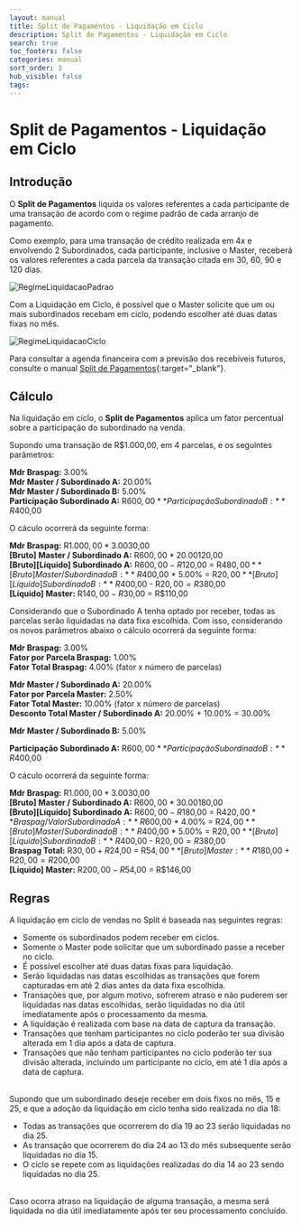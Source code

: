 ```yaml
---
layout: manual
title: Split de Pagamentos - Liquidação em Ciclo
description: Split de Pagamentos - Liquidação em Ciclo
search: true
toc_footers: false
categories: manual
sort_order: 3
hub_visible: false
tags:
---
```


# Split de Pagamentos - Liquidação em Ciclo

## Introdução

O **Split de Pagamentos** liquida os valores referentes a cada participante de uma transação de acordo com o regime padrão de cada arranjo de pagamento.

Como exemplo, para uma transação de crédito realizada em 4x e envolvendo 2 Subordinados, cada participante, inclusive o Master, receberá os valores referentes a cada parcela da transação citada em 30, 60, 90 e 120 dias.

![RegimeLiquidacaoPadrao](https://braspag.github.io/images/braspag/split/regime-pagamento-padrao.png)

Com a Liquidação em Ciclo, é possível que o Master solicite que um ou mais subordinados recebam em ciclo, podendo escolher até duas datas fixas no mês.

![RegimeLiquidacaoCiclo](https://braspag.github.io/images/braspag/split/regime-pagamento-ciclo.png)

Para consultar a agenda financeira com a previsão dos recebíveis futuros, consulte o manual [Split de Pagamentos](https://braspag.github.io//manual/split-pagamentos-braspag#agenda-financeira){:target="_blank"}.

## Cálculo

Na liquidação em ciclo, o **Split de Pagamentos** aplica um fator percentual sobre a participação do subordinado na venda.

Supondo uma transação de R$1.000,00, em 4 parcelas, e os seguintes parâmetros:

**Mdr Braspag:** 3.00%  
**Mdr Master / Subordinado A:** 20.00%  
**Mdr Master / Subordinado B:** 5.00%  
**Participação Subordinado A:** R$600,00  
**Participação Subordinado B:** R$400,00  

O cáculo ocorrerá da seguinte forma:

**Mdr Braspag:** R$1.000,00 * 3.00% = R$30,00  
**[Bruto] Master / Subordinado A:** R$600,00 * 20.00% = R$120,00  
**[Bruto][Líquido] Subordinado A:** R$600,00 - R$120,00 = R$480,00  
**[Bruto] Master / Subordinado B:** R$400,00 * 5.00% = R$20,00  
**[Bruto][Líquido] Subordinado B:** R$400,00 - R$20,00 = R$380,00  
**[Líquido] Master:** R$140,00 - R$30,00 = R$110,00  

Considerando que o Subordinado A tenha optado por receber, todas as parcelas serão liquidadas na data fixa escolhida. Com isso, considerando os novos parâmetros abaixo o cálculo ocorrerá da seguinte forma:

**Mdr Braspag:** 3.00%  
**Fator por Parcela Braspag:** 1.00%  
**Fator Total Braspag:** 4.00% (fator x número de parcelas)  
  
**Mdr Master / Subordinado A:** 20.00%  
**Fator por Parcela Master:** 2.50%  
**Fator Total Master:** 10.00% (fator x número de parcelas)  
**Desconto Total Master / Subordinado A:** 20.00% + 10.00% = 30.00%  
  
**Mdr Master / Subordinado B:** 5.00%  
  
**Participação Subordinado A:** R$600,00  
**Participação Subordinado B:** R$400,00  

O cáculo ocorrerá da seguinte forma:
  
**Mdr Braspag:** R$1.000,00 * 3.00% = R$30,00  
**[Bruto] Master / Subordinado A:** R$600,00 * 30.00% = R$180,00  
**[Bruto][Líquido] Subordinado A:** R$600,00 - R$180,00 = R$420,00   
**Braspag / Valor Subordinado A:** R$600,00 * 4.00% = R$24,00  
**[Bruto] Master / Subordinado B:** R$400,00 * 5.00% = R$20,00  
**[Bruto][Líquido] Subordinado B:** R$400,00 - R$20,00 = R$380,00  
**Braspag Total:** R$30,00 + R$24,00 = R$54,00  
**[Bruto] Master:** R$180,00 + R$20,00 = R$200,00  
**[Líquido] Master:** R$200,00 - R$54,00 = R$146,00  

## Regras

A liquidação em ciclo de vendas no Split é baseada nas seguintes regras:

* Somente os subordinados podem receber em ciclos.
* Somente o Master pode solicitar que um subordinado passe a receber no ciclo.
* É possível escolher até duas datas fixas para liquidação.
* Serão liquidadas nas datas escolhidas as transações que forem capturadas em até 2 dias antes da data fixa escolhida.
* Transações que, por algum motivo, sofrerem atraso e não puderem ser liquidadas nas datas escolhidas, serão liquidadas no dia útil imediatamente após o processamento da mesma.
* A liquidação é realizada com base na data de captura da transação.
* Transações que tenham participantes no ciclo poderão ter sua divisão alterada em 1 dia após a data de captura.
* Transações que não tenham participantes no ciclo poderão ter sua divisão alterada, incluindo um participante no ciclo, em até 1 dia após a data de captura.  

<br>  
Supondo que um subordinado deseje receber em dois fixos no mês, 15 e 25, e que a adoção da liquidação em ciclo tenha sido realizada no dia 18:

* Todas as transações que ocorrerem do dia 19 ao 23 serão liquidadas no dia 25.  
* As transação que ocorrerem do dia 24 ao 13 do mês subsequente serão liquidadas no dia 15.   
* O ciclo se repete com as liquidações realizadas do dia 14 ao 23 sendo liquidadas no dia 25.  

<br>  
Caso ocorra atraso na liquidação de alguma transação, a mesma será liquidada no dia útil imediatamente após ter seu processamento concluído.
